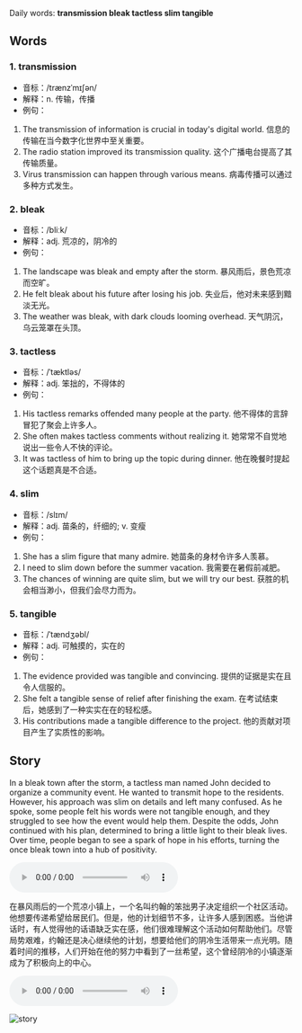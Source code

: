 Daily words: **transmission bleak tactless slim tangible**

## Words
### 1. transmission
- 音标：/trænzˈmɪʃən/ <span style="cursor: pointer;" onclick="document.getElementById('audio-player-1').play()"><i class="fas fa-volume-up"></i></span>
<audio id="audio-player-1" src="https://files.dwong.top/words/transmission.mp3" style="display:none;"></audio>
- 解释：n. 传输，传播
- 例句：
1. The transmission of information is crucial in today's digital world.
信息的传输在当今数字化世界中至关重要。
2. The radio station improved its transmission quality.
这个广播电台提高了其传输质量。
3. Virus transmission can happen through various means.
病毒传播可以通过多种方式发生。

### 2. bleak
- 音标：/bliːk/ <span style="cursor: pointer;" onclick="document.getElementById('audio-player-2').play()"><i class="fas fa-volume-up"></i></span>
<audio id="audio-player-2" src="https://files.dwong.top/words/bleak.mp3" style="display:none;"></audio>
- 解释：adj. 荒凉的，阴冷的
- 例句：
1. The landscape was bleak and empty after the storm.
暴风雨后，景色荒凉而空旷。
2. He felt bleak about his future after losing his job.
失业后，他对未来感到黯淡无光。
3. The weather was bleak, with dark clouds looming overhead.
天气阴沉，乌云笼罩在头顶。

### 3. tactless
- 音标：/ˈtæktləs/ <span style="cursor: pointer;" onclick="document.getElementById('audio-player-3').play()"><i class="fas fa-volume-up"></i></span>
<audio id="audio-player-3" src="https://files.dwong.top/words/tactless.mp3" style="display:none;"></audio>
- 解释：adj. 笨拙的，不得体的
- 例句：
1. His tactless remarks offended many people at the party.
他不得体的言辞冒犯了聚会上许多人。
2. She often makes tactless comments without realizing it.
她常常不自觉地说出一些令人不快的评论。
3. It was tactless of him to bring up the topic during dinner.
他在晚餐时提起这个话题真是不合适。

### 4. slim
- 音标：/slɪm/ <span style="cursor: pointer;" onclick="document.getElementById('audio-player-4').play()"><i class="fas fa-volume-up"></i></span>
<audio id="audio-player-4" src="https://files.dwong.top/words/slim.mp3" style="display:none;"></audio>
- 解释：adj. 苗条的，纤细的; v. 变瘦
- 例句：
1. She has a slim figure that many admire.
她苗条的身材令许多人羡慕。
2. I need to slim down before the summer vacation.
我需要在暑假前减肥。
3. The chances of winning are quite slim, but we will try our best.
获胜的机会相当渺小，但我们会尽力而为。

### 5. tangible
- 音标：/ˈtændʒəbl/ <span style="cursor: pointer;" onclick="document.getElementById('audio-player-5').play()"><i class="fas fa-volume-up"></i></span>
<audio id="audio-player-5" src="https://files.dwong.top/words/tangible.mp3" style="display:none;"></audio>
- 解释：adj. 可触摸的，实在的
- 例句：
1. The evidence provided was tangible and convincing.
提供的证据是实在且令人信服的。
2. She felt a tangible sense of relief after finishing the exam.
在考试结束后，她感到了一种实实在在的轻松感。
3. His contributions made a tangible difference to the project.
他的贡献对项目产生了实质性的影响。

## Story
In a bleak town after the storm, a tactless man named John decided to organize a community event. He wanted to transmit hope to the residents. However, his approach was slim on details and left many confused. As he spoke, some people felt his words were not tangible enough, and they struggled to see how the event would help them. Despite the odds, John continued with his plan, determined to bring a little light to their bleak lives. Over time, people began to see a spark of hope in his efforts, turning the once bleak town into a hub of positivity.

<audio controls>
  <source src="https://files.dwong.top/story/2024-08-05-english.mp3" type="audio/mpeg">
  你的浏览器不支持音频元素。
</audio>
  

在暴风雨后的一个荒凉小镇上，一个名叫约翰的笨拙男子决定组织一个社区活动。他想要传递希望给居民们。但是，他的计划细节不多，让许多人感到困惑。当他讲话时，有人觉得他的话语缺乏实在感，他们很难理解这个活动如何帮助他们。尽管局势艰难，约翰还是决心继续他的计划，想要给他们的阴冷生活带来一点光明。随着时间的推移，人们开始在他的努力中看到了一丝希望，这个曾经阴冷的小镇逐渐成为了积极向上的中心。

<audio controls>
  <source src="https://files.dwong.top/story/2024-08-05-chinese.mp3" type="audio/mpeg">
  你的浏览器不支持音频元素。
</audio>
  

![story](https://files.dwong.top/images/2024-08-05.png)

